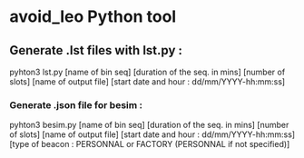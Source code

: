 # avoid_leo Python tool

## Generate .lst files with lst.py :

pyhton3 lst.py [name of bin seq] [duration of the seq. in mins] [number of slots] [name of output file] [start date and hour : dd/mm/YYYY-hh:mm:ss]

### Generate .json file for besim :

pyhton3 besim.py [name of bin seq] [duration of the seq. in mins] [number of slots] [name of output file] [start date and hour : dd/mm/YYYY-hh:mm:ss] [type of beacon : PERSONNAL or FACTORY (PERSONNAL if not specified)]
